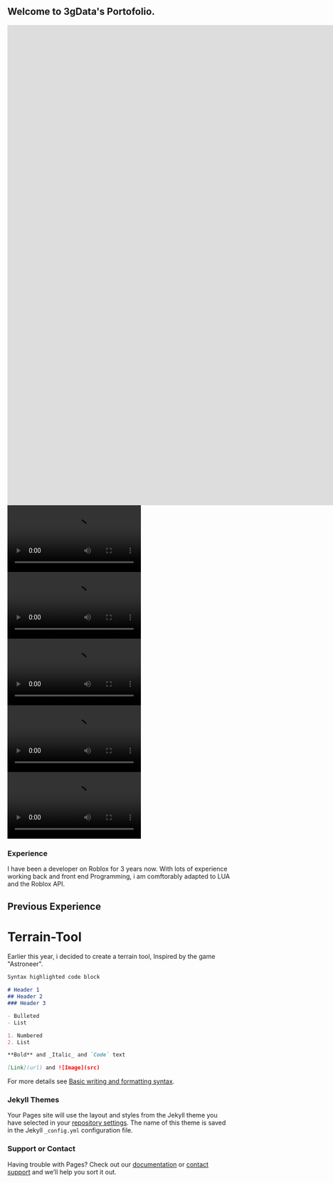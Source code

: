## Welcome to 3gData's Portofolio.

<iframe src="https://player.vimeo.com/video/706495887?h=a927a2ff33&amp;badge=0&amp;autopause=0&amp;player_id=0&amp;app_id=58479" width="1920" height="1080" frameborder="0" allow="autoplay; fullscreen; picture-in-picture" allowfullscreen title="2021-08-30_00-22-20-2.mp4"></iframe>

</video>
<video src="https://cdn.discordapp.com/attachments/937407541015625808/943964462271053824/2021-08-22_17-30-18-1.mp4" controls="controls" style="max-width: 350px;">
</video>
<video src="https://cdn.discordapp.com/attachments/937407541015625808/943964463210594334/2021-08-30_00-25-34-2.mp4" controls="controls" style="max-width: 350px;">
</video>
<video src="https://cdn.discordapp.com/attachments/937407541015625808/943964463881679008/2021-09-09_21-57-01-1.mp4" controls="controls" style="max-width: 350px;">
</video>
<video src="https://cdn.discordapp.com/attachments/937407541015625808/943964262911606815/2021-08-27_22-30-53.mp4" controls="controls" style="max-width: 350px;">
</video>
<video src="https://cdn.discordapp.com/attachments/937407541015625808/943964263653982268/2021-12-01_17-23-22.mp4" controls="controls" style="max-width: 350px;">
</video>

### Experience
I have been a developer on Roblox for 3 years now. With lots of experience working back and front end Programming, i am comftorably adapted to LUA and the Roblox API.

## Previous Experience

# Terrain-Tool
Earlier this year, i decided to create a terrain tool, Inspired by the game "Astroneer".
```markdown
Syntax highlighted code block

# Header 1
## Header 2
### Header 3

- Bulleted
- List

1. Numbered
2. List

**Bold** and _Italic_ and `Code` text

[Link](url) and ![Image](src)
```

For more details see [Basic writing and formatting syntax](https://docs.github.com/en/github/writing-on-github/getting-started-with-writing-and-formatting-on-github/basic-writing-and-formatting-syntax).

### Jekyll Themes

Your Pages site will use the layout and styles from the Jekyll theme you have selected in your [repository settings](https://github.com/3gData/3gData.github.io/settings/pages). The name of this theme is saved in the Jekyll `_config.yml` configuration file.

### Support or Contact

Having trouble with Pages? Check out our [documentation](https://docs.github.com/categories/github-pages-basics/) or [contact support](https://support.github.com/contact) and we’ll help you sort it out.
